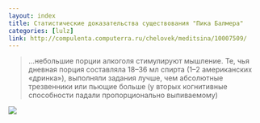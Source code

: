 ```yaml
---
layout: index
title: Статистические доказательства существования "Пика Балмера"
categories: [lulz]
link: http://compulenta.computerra.ru/chelovek/meditsina/10007509/
---
```


> ...небольшие порции алкоголя стимулируют мышление. Те, чья дневная порция
> составляла 18–36 мл спирта (1–2 американских «дринка»), выполняли задания
> лучше, чем абсолютные трезвенники или пьющие больше (у вторых когнитивные
> способности падали пропорционально выпиваемому)

[![](http://imgs.xkcd.com/comics/ballmer_peak.png)](http://xkcd.com/323/)
